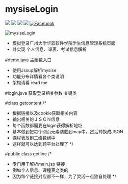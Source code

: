 # mysiseLogin
[![](https://img.shields.io/badge/license-MIT-blue.svg)](https://github.com/cncoder/mysiseLogin/master/LICENSE.txt) 
[![](https://img.shields.io/github/release/coderyi/mysiseLogin.svg)](https://github.com/cncoder/mysiseLogin/releases)
[![](https://img.shields.io/github/stars/coderyi/mysiseLogin.svg)](https://github.com/cncoder/mysiseLogin/stargazers) 
[![](https://img.shields.io/github/forks/coderyi/mysiseLogin.svg)](https://github.com/cncoder/mysiseLogin/network) 
[![Facebook](https://img.shields.io/badge/facebook-@romennt-green.svg?style=flat)](https://www.facebook.com/romennt)

![mysiseLogin](http://www.yicodes.com/) 
 * 模拟登录广州大学华软软件学院学生信息管理系统页面
 * 并实现 个人信息、课表、考试信息解析

 
#demo.java
  主函数入口
 * 使用Jsoup解析mysise
 * 功能分布详情看各个类说明
 * 架构请看 read me

 #login.java
 获取登录相关参数
 关键类
 
 
 #class getcontent
 /*
 * 根据链接以及cookie获取相关内容
 * 输出相关的ＪＳＯＮ信息
 * 每个函数都需要在login获得解析地址
 * 基本做到把每个网页元素装载到map中，然后转换成JSON
 * 课程表放到二维数组中
 * 这样就可以达到跨平台处理了
 */
 
 #public class getline
 /*
 * 专门用于解析main.jsp 链接
 * 例如个人信息、课程表之类的
 * 因为每个链接对应都不一样，为了灵活一点独自处理
 */

